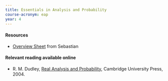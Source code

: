 ```yaml
---
title: Essentials in Analysis and Probability
course-acronym: eap
year: 4
---
```


#### Resources

- [Overview Sheet](https://github.com/smueksch/measure-theory-overview) from Sebastian

#### Relevant reading available online

- R. M. Dudley, [Real Analysis and Probability](https://discovered.ed.ac.uk/permalink/f/1s15qcp/TN_cdi_askewsholts_vlebooks_9781107132016), Cambridge University Press, 2004.